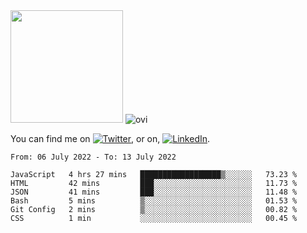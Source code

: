 <!-- ![visitors](https://visitor-badge.glitch.me/badge?page_id=page.id) -->

<img height="180em" src="https://github-readme-stats.vercel.app/api?username=alihernandez&show_icons=true&hide_border=true&&count_private=true&include_all_commits=true" />

<!-- Most Used Languages -->
<img src="https://github-readme-stats.vercel.app/api/top-langs?username=madushadhanushka&show_icons=true&locale=en&layout=compact&theme=chartreuse-dark" alt="ovi" />

<!-- Actual text -->

You can find me on [![Twitter][1.2]][1], or on, [![LinkedIn][2.2]][2].

<!-- Icons -->

[1.2]: http://i.imgur.com/wWzX9uB.png (twitter icon without padding)
[2.2]: https://raw.githubusercontent.com/MartinHeinz/MartinHeinz/master/linkedin-3-16.png (LinkedIn icon without padding)

<!-- Links to your social media accounts -->

[1]: https://twitter.com/phantomramen
[2]: https://www.linkedin.com/in/ali-hernandez-96b1b71a9/

<!--START_SECTION:waka-->

```text
From: 06 July 2022 - To: 13 July 2022

JavaScript   4 hrs 27 mins   ██████████████████▒░░░░░░   73.23 %
HTML         42 mins         ███░░░░░░░░░░░░░░░░░░░░░░   11.73 %
JSON         41 mins         ███░░░░░░░░░░░░░░░░░░░░░░   11.48 %
Bash         5 mins          ▒░░░░░░░░░░░░░░░░░░░░░░░░   01.53 %
Git Config   2 mins          ▒░░░░░░░░░░░░░░░░░░░░░░░░   00.82 %
CSS          1 min           ░░░░░░░░░░░░░░░░░░░░░░░░░   00.45 %
```

<!--END_SECTION:waka-->

